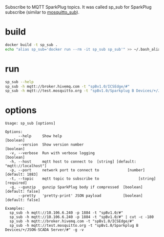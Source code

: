 Subscribe to MQTT SparkPlug topics.
It was called sp_sub for SparkPlug subscribe (similar to [mosquitto_sub](https://mosquitto.org/man/mosquitto_sub-1.html)).


# build

```bash
docker build -t sp_sub .
echo "alias sp_sub='docker run --rm -it sp_sub sp_sub'" >> ~/.bash_aliases
```

# run
```bash
sp_sub --help
sp_sub -h mqtt://broker.hivemq.com -t "spBv1.0/ICSEdge/#"
sp_sub -h mqtt://test.mosquitto.org -t "spBv1.0/Sparkplug B Devices/+/JSON-SCADA Server/#" -g -v
```

# options

```
Usage: sp_sub [options]

Options:
      --help     Show help                                             [boolean]
      --version  Show version number                                   [boolean]
  -v, --verbose  Run with verbose logging                              [boolean]
  -h, --host     mqtt host to connect to  [string] [default: "mqtt://localhost"]
  -p, --port     network port to connect to             [number] [default: 1883]
  -t, --topic    mqtt topic to subscribe to                  [string] [required]
  -g, --gunzip   gunzip SparkPlug body if compressed  [boolean] [default: false]
      --pretty   'pretty-print' JSON payload          [boolean] [default: false]

Examples:
  sp_sub -h mqtt://10.106.6.240 -p 1884 -t "spBv1.0/#"
  sp_sub -h mqtt://10.106.6.240 -p 1884 -t "spBv1.0/#" | cut -c -180
  sp_sub -h mqtt://broker.hivemq.com -t "spBv1.0/ICSEdge/#"
  sp_sub -h mqtt://test.mosquitto.org -t "spBv1.0/Sparkplug B Devices/+/JSON-SCADA Server/#" -g -v
```
